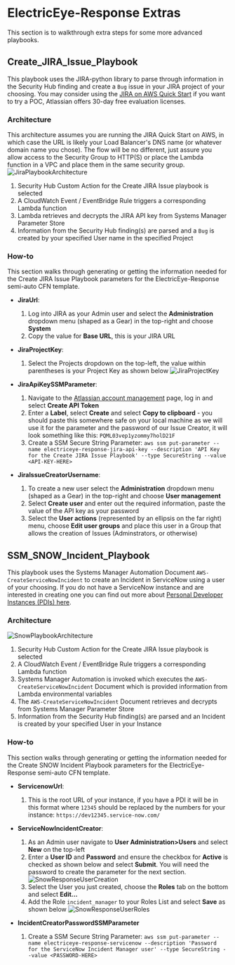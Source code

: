 # ElectricEye-Response Extras
This section is to walkthrough extra steps for some more advanced playbooks.

## Create_JIRA_Issue_Playbook
This playbook uses the JIRA-python library to parse through information in the Security Hub finding and create a `Bug` issue in your JIRA project of your choosing. You may consider using the [JIRA on AWS Quick Start](https://aws.amazon.com/quickstart/architecture/jira/) if you want to try a POC, Atlassian offers 30-day free evaluation licenses.

### Architecture
This architecture assumes you are running the JIRA Quick Start on AWS, in which case the URL is likely your Load Balancer's DNS name (or whatever domain name you chose). The flow will be no different, just assure you allow access to the Security Group to HTTP(S) or place the Lambda function in a VPC and place them in the same security group.
![JiraPlaybookArchitecture](https://github.com/jonrau1/ElectricEye/blob/master/screenshots/jira-playbook-architecture.jpg)
1. Security Hub Custom Action for the Create JIRA Issue playbook is selected
2. A CloudWatch Event / EventBridge Rule triggers a corresponding Lambda function
3. Lambda retrieves and decrypts the JIRA API key from Systems Manager Parameter Store
4. Information from the Security Hub finding(s) are parsed and a `Bug` is created by your specified User name in the specified Project

### How-to
This section walks through generating or getting the information needed for the Create JIRA Issue Playbook parameters for the ElectricEye-Response semi-auto CFN template.

- **JiraUrl**:
    1. Log into JIRA as your Admin user and select the **Administration** dropdown menu (shaped as a Gear) in the top-right and choose **System**
    2. Copy the value for **Base URL**, this is your JIRA URL

- **JiraProjectKey**:
    1. Select the Projects dropdown on the top-left, the value within parentheses is your Project Key as shown below
    ![JiraProjectKey](https://github.com/jonrau1/ElectricEye/blob/master/screenshots/jira-project-key.JPG)

- **JiraApiKeySSMParameter**:
    1. Navigate to the [Atlassian account management](https://id.atlassian.com/manage/api-tokens) page, log in and select **Create API Token**
    2. Enter a **Label**, select **Create** and select **Copy to clipboard** - you should paste this somewhere safe on your local machine as we will use it for the parameter and the password of our Issue Creator, it will look something like this: `PQML03vep1yzommy7holD21F`
    3. Create a SSM Secure String Parameter: `aws ssm put-parameter --name electriceye-response-jira-api-key --description 'API Key for the Create JIRA Issue Playbook' --type SecureString --value <API-KEY-HERE>`

- **JiraIssueCreatorUsername**:
    1. To create a new user select the **Administration** dropdown menu (shaped as a Gear) in the top-right and choose **User management**
    2. Select **Create user** and enter out the required information, paste the value of the API key as your password
    3. Select the **User actions** (represented by an ellipsis on the far right) menu, choose **Edit user groups** and place this user in a Group that allows the creation of Issues (Adminstrators, or otherwise)

## SSM_SNOW_Incident_Playbook
This playbook uses the Systems Manager Automation Document `AWS-CreateServiceNowIncident` to create an Incident in ServiceNow using a user of your choosing. If you do not have a ServiceNow instance and are interested in creating one you can find out more about [Personal Developer Instances (PDIs) here](https://developer.servicenow.com/app.do#!/training/article/app_store_learnv2_buildmyfirstapp_orlando_servicenow_basics/app_store_learnv2_buildmyfirstapp_orlando_personal_developer_instances?v=orlando).

### Architecture
![SnowPlaybookArchitecture](https://github.com/jonrau1/ElectricEye/blob/master/screenshots/snow-playbook-architecture.jpg)
1. Security Hub Custom Action for the Create JIRA Issue playbook is selected
2. A CloudWatch Event / EventBridge Rule triggers a corresponding Lambda function
3. Systems Manager Automation is invoked which executes the `AWS-CreateServiceNowIncident` Document which is provided information from Lambda environmental variables
4. The `AWS-CreateServiceNowIncident` Document retrieves and decrypts from Systems Manager Parameter Store
5. Information from the Security Hub finding(s) are parsed and an Incident is created by your specified User in your Instance

### How-to
This section walks through generating or getting the information needed for the Create SNOW Incident Playbook parameters for the ElectricEye-Response semi-auto CFN template.

- **ServicenowUrl**:
    1. This is the root URL of your instance, if you have a PDI it will be in this format where `12345` should be replaced by the numbers for your instance: `https://dev12345.service-now.com/`

- **ServiceNowIncidentCreator**:
    1. As an Admin user navigate to **User Administration>Users** and select **New** on the top-left
    2. Enter a **User ID** and **Password** and ensure the checkbox for **Active** is checked as shown below and select **Submit**. You will need the password to create the parameter for the next section.
    ![SnowResponseUserCreation](https://github.com/jonrau1/ElectricEye/blob/master/screenshots/snow-response-user-creation.JPG)
    3. Select the User you just created, choose the **Roles** tab on the bottom and select **Edit...**
    4. Add the Role `incident_manager` to your Roles List and select **Save** as shown below
    ![SnowResponseUserRoles](https://github.com/jonrau1/ElectricEye/blob/master/screenshots/snow-response-user-add-role.JPG)

- **IncidentCreatorPasswordSSMParameter**
    1. Create a SSM Secure String Parameter: `aws ssm put-parameter --name electriceye-response-servicenow --description 'Password for the ServiceNow Incident Manager user' --type SecureString --value <PASSWORD-HERE>`